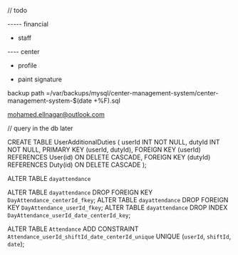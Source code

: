 // todo
<!-- - can make attendance for المراقب in another center -->
<!-- - admin can add other duties -->
<!-- - center attendance for more than duty(check shifts must be one) two records -->
<!-- - total shift (remove) -> dashboard -->
<!-- - exams (old and new )-> dashboard -->
<!-- - remove overall summary -->
<!-- - users status chart -->
<!-- - uncompleted tab -->
<!-- - admin edit users profile( no attachments) -->
<!-- - admin can edit attendance -->
<!-- - can delete dayAttendance -->

----- financial
- staff
<!-- - reminder to all non uploaded attachments -->
<!-- - edit and reminder if no signature -->
<!-- - download all attachment links -->

---- center
<!-- - view attendance attachment(uploaded or not) -->
- profile
<!-- - center in report -->
<!-- - search all users -->

- paint signature

<!-- -- add filter by duty -->


<!-- $2b$10$UsY5bEAErH9PGymKdqDl..YGWnhN61cku9lMqRIvK6s8y.D3Hc38K   -->
<!-- Moe@#01022923659 -->
backup path =/var/backups/mysql/center-management-system/center-management-system-$(date +\%F).sql

mohamed.ellnagar@outlook.com


// query in the db later

CREATE TABLE UserAdditionalDuties (
    userId INT NOT NULL,
    dutyId INT NOT NULL,
    PRIMARY KEY (userId, dutyId),
    FOREIGN KEY (userId) REFERENCES User(id) ON DELETE CASCADE,
    FOREIGN KEY (dutyId) REFERENCES Duty(id) ON DELETE CASCADE
);



ALTER TABLE `dayattendance`

ALTER TABLE `dayattendance` DROP FOREIGN KEY `DayAttendance_centerId_fkey`;
ALTER TABLE `dayattendance` DROP FOREIGN KEY `DayAttendance_userId_fkey`;
ALTER TABLE `dayattendance` DROP INDEX `DayAttendance_userId_date_centerId_key`;

ALTER TABLE `Attendance`
ADD CONSTRAINT `Attendance_userId_shiftId_date_centerId_unique`
UNIQUE (`userId`, `shiftId`, `date`);

